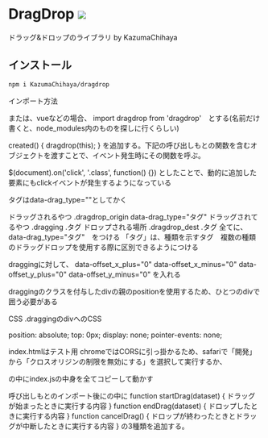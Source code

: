 # DragDrop ![](https://img.shields.io/badge/npm-v1.0.0-green)

ドラッグ&ドロップのライブラリ
by KazumaChihaya

## インストール
```bash
npm i KazumaChihaya/dragdrop
```


インポート方法
<script type="module" src="dragdropのindex.jsへのパス"></script>

または、vueなどの場合、
import dragdrop from 'dragdrop'　とする(名前だけ書くと、node_modules内のものを探しに行くらしい)

created() {
  dragdrop(this);
}
を追加する。下記の呼び出しもとの関数を含むオブジェクトを渡すことで、イベント発生時にその関数を呼ぶ。

$(document).on('click', '.class', function() {})
としたことで、動的に追加した要素にもclickイベントが発生するようになっている

タグはdata-drag_type=""としてかく

ドラッグされるやつ .dragdrop_origin data-drag_type="タグ"
ドラッグされてるやつ .dragging .タグ
ドロップされる場所 .dragdrop_dest .タグ
全てに、data-drag_type="タグ"　をつける
「タグ」は、種類を示すタグ　複数の種類のドラッグドロップを使用する際に区別できるようにつける

draggingに対して、
data-offset_x_plus="0" data-offset_x_minus="0" data-offset_y_plus="0" data-offset_y_minus="0"
を入れる

draggingのクラスを付与したdivの親のpositionを使用するため、ひとつのdivで囲う必要がある

CSS
.draggingのdivへのCSS

position: absolute;
top: 0px;
display: none;
pointer-events: none;

index.htmlはテスト用
chromeではCORSに引っ掛かるため、safariで「開発」から「クロスオリジンの制限を無効にする」を選択して実行するか、
<script></script>の中にindex.jsの中身を全てコピーして動かす

呼び出しもとのインポート後に<script></script>の中に
function startDrag(dataset) {
  ドラッグが始まったときに実行する内容
}
function endDrag(dataset) {
  ドロップしたときに実行する内容
}
function cancelDrag() {
  ドロップが終わったときとドラッグが中断したときに実行する内容
}
の3種類を追加する。